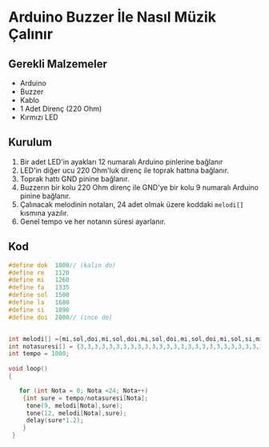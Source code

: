 # Arduino Buzzer İle Nasıl Müzik Çalınır

## Gerekli Malzemeler

* Arduino
* Buzzer
* Kablo
* 1 Adet Direnç (220 Ohm)
* Kırmızı LED

## Kurulum

1. Bir adet LED'in ayakları 12 numaralı Arduino pinlerine bağlanır
2. LED'in diğer ucu 220 Ohm'luk direnç ile toprak hattına bağlanır.
3. Toprak hattı GND pinine bağlanır.
4. Buzzerın bir kolu 220 Ohm direnç ile GND'ye bir kolu 9 numaralı Arduino pinine bağlanır.
5. Çalınacak melodinin notaları, 24 adet olmak üzere koddaki ``melodi[]`` kısmına yazılır.
6. Genel tempo ve her notanın süresi ayarlanır.

## Kod

```c
#define dok  1000// (kalın do)
#define re   1120
#define mi   1260
#define fa   1335
#define sol  1500
#define la   1680
#define si   1890
#define doi  2000// (ince do)


int melodi[] ={mi,sol,doi,mi,sol,doi,mi,sol,doi,mi,sol,doi,mi,sol,si,mi,sol,si,mi,sol,si,mi,sol,si,mi,sol,si};
int notasuresi[] = {3,3,3,3,3,3,3,3,3,3,3,3,3,3,3,3,3,3,3,3,3,3,3,3,3,3};
int tempo = 1000;
 
void loop() 
{

   for (int Nota = 0; Nota <24; Nota++)
    {int sure = tempo/notasuresi[Nota];
     tone(9, melodi[Nota],sure);
     tone(12, melodi[Nota],sure);
     delay(sure*1.2);
    }
 }
```

